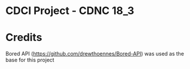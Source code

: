 # CDCI Project - CDNC 18_3



# Credits

Bored API (https://github.com/drewthoennes/Bored-API) was used as the base for this project
